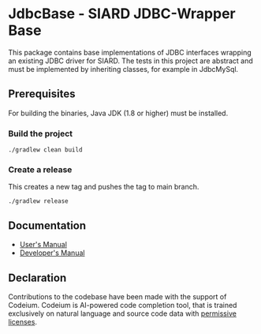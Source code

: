 # JdbcBase - SIARD JDBC-Wrapper Base
This package contains base implementations of JDBC interfaces wrapping an existing JDBC driver for SIARD. The tests in this project are abstract and must be implemented by inheriting classes, for example in JdbcMySql.

## Prerequisites
For building the binaries, Java JDK (1.8 or higher) must be installed. 

### Build the project
```shell
./gradlew clean build
```

### Create a release
This creates a new tag and pushes the tag to main branch.
```shell
./gradlew release
```

## Documentation
- [User's Manual](./doc/manual/user/index.html) 
- [Developer's Manual](./doc/manual/user/index.html) 

## Declaration
Contributions to the codebase have been made with the support of Codeium. Codeium is AI-powered code completion tool, that is trained exclusively on natural language and source code data with [permissive licenses](https://codeium.com/blog/copilot-trains-on-gpl-codeium-does-not ). 


